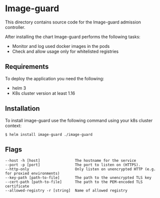 # Image-guard
This directory contains source code for the Image-guard admission controller.

After installing the chart Image-guard performs the following tasks:
* Monitor and log used docker images in the pods
* Check and allow usage only for whitelisted registries

## Requirements
To deploy the application you need the following:
* helm 3
* K8s cluster version at least 1.16

## Installation
To install image-guard use the following command using your k8s cluster context:
```shell script
$ helm install image-guard ./image-guard
```

## Flags
```
--host -h [host]                The hostname for the service
--port -p [port]                The port to listen on (HTTPS).
--http-only                     Only listen on unencrypted HTTP (e.g. for proxied environments)
--key-path [path-to-file]       The path to the unencrypted TLS key
--cert-path [path-to-file]      The path to the PEM-encoded TLS certificate
--allowed-registry -r [string]  Name of allowed registry
```

